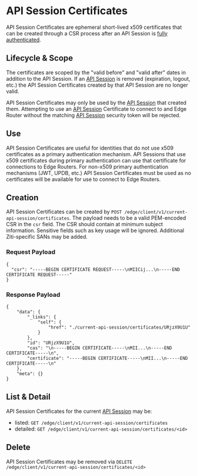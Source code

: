 # API Session Certificates

API Session Certificates are ephemeral short-lived x509 certificates that can be created through a CSR process after
an API Session is [fully authenticated](/learn/core-concepts/security/sessions.md#full-vs-partial-authentication). 

## Lifecycle & Scope

The certificates are scoped by the "valid before" and "valid after" dates in addition to the API Session. If an [API Session](/learn/core-concepts/security/sessions.md#api-session) is 
removed (expiration, logout, etc.) the API Session Certificates created by that API Session are no longer valid.

API Session Certificates may only be used by the [API Session](/learn/core-concepts/security/sessions.md#api-session) that created them. Attempting to use an [API Session](/learn/core-concepts/security/sessions.md#api-session)
Certificate to connect to and Edge Router without the matching [API Session](/learn/core-concepts/security/sessions.md#api-session) security token will be rejected.

## Use

API Session Certificates are useful for identities that do not use x509 certificates as a primary authentication mechanism.
API Sessions that use x509 certificates during primary authentication can use that  certificate for connections to
Edge Routers. For non-x509 primary authentication mechanisms (JWT, UPDB, etc.) API Session Certificates must be used
as no certificates will be available for use to connect to Edge Routers.

## Creation

API Session Certificates can be created by `POST /edge/client/v1/current-api-session/certificates`. The payload
needs to be a valid PEM-encoded CSR in the `csr` field. The CSR should contain at minimum subject information.
Sensitive fields such as key usage will be ignored. Additional Ziti-specific SANs
may be added.

### Request Payload
```text
{
  "csr": "-----BEGIN CERTIFICATE REQUEST-----\nMIICij...\n-----END CERTIFICATE REQUEST-----"
}
```

### Response Payload

```text
{
    "data": {
        "_links": {
            "self": {
                "href": "./current-api-session/certificates/URjzX9U1U"
            }
        },
        "id": "URjzX9U1U",
        "cas": "\n-----BEGIN CERTIFICATE-----\nMII...\n-----END CERTIFICATE-----\n",
        "certificate": "-----BEGIN CERTIFICATE-----\nMII...\n-----END CERTIFICATE-----\n"
    },
    "meta": {}
}
```

## List & Detail

API Session Certificates for the current [API Session](/learn/core-concepts/security/sessions.md#api-session) may be: 

- listed: `GET /edge/client/v1/current-api-session/certificates`
- detailed: `GET /edge/client/v1/current-api-session/certificates/<id>`

## Delete

API Session Certificates may be removed via `DELETE /edge/client/v1/current-api-session/certificates/<id>`